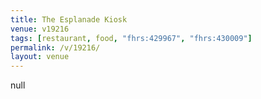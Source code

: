 ```yaml
---
title: The Esplanade Kiosk
venue: v19216
tags: [restaurant, food, "fhrs:429967", "fhrs:430009"]
permalink: /v/19216/
layout: venue
---
```

null